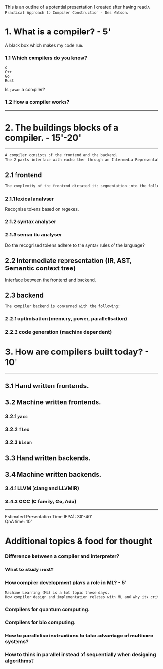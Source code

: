This is an outline of a potential presentation I created after having read `A Practical Approach to Compiler Construction - Des Watson`.

# 1. What is a compiler? - 5'

A black box which makes my code run.

### 1.1 Which compilers do you know?
```text
C
C++
Go
Rust
```
Is `javac` a compiler?

### 1.2 How a compiler works?
---

# 2. The buildings blocks of a compiler. - 15'-20'
---

```txt
A compiler consists of the frontend and the backend.
The 2 parts interface with eacho ther through an Intermedia Representation.
```

## 2.1 frontend
```txt
The complexity of the frontend dictated its segmentation into the following parts.
```
### 2.1.1 lexical analyser
Recognise tokens based on regexes.

### 2.1.2 syntax analyser

### 2.1.3 semantic analyser
Do the recognised tokens adhere to the syntax rules of the language?

## 2.2 Intermediate representation (IR, AST, Semantic context tree)
Interface between the frontend and backend.

## 2.3 backend

```txt
The compiler backend is concerned with the following:
```

### 2.2.1 optimisation (memory, power, parallelisation)
### 2.2.2 code generation (machine dependent)

# 3. How are compilers built today? - 10'
---
## 3.1 Hand written frontends.

## 3.2 Machine written frontends.
### 3.2.1 `yacc`
### 3.2.2 `flex`
### 3.2.3 `bison`

## 3.3 Hand written backends.

## 3.4 Machine written backends.
### 3.4.1 LLVM (clang and LLVMIR)
### 3.4.2 GCC (C family, Go, Ada)

---

Estimated Presentation Time (EPA): 30'-40'<br>
QnA time: 10'

# Additional topics & food for thought

### Difference between a compiler and interpreter?
### What to study next?
### How compiler development plays a role in ML? - 5'
```txt
Machine Learning (ML) is a hot topic these days.
How compiler design and implementation relates with ML and why its critical for further advancements in the field?
```
### Compilers for quantum computing.
### Compilers for bio computing.
### How to parallelise instructions to take advantage of multicore systems?
### How to think in parallel instead of sequentially when designing algorithms?

